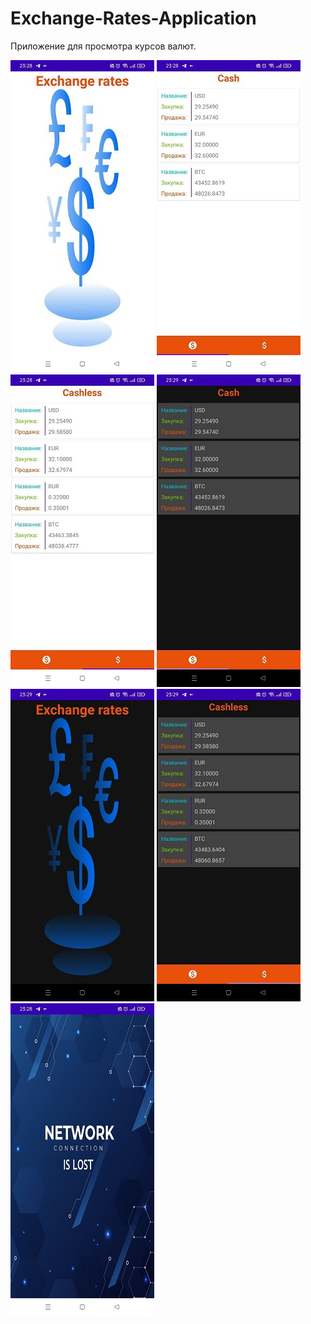 # Exchange-Rates-Application
Приложение для просмотра курсов валют.

![Скриншот приложения](https://github.com/FrikoGad/Exchange-Rates-Application/raw/main/screenshots/1.png)  ![Скриншот приложения](https://github.com/FrikoGad/Exchange-Rates-Application/raw/main/screenshots/2.png)  ![Скриншот приложения](https://github.com/FrikoGad/Exchange-Rates-Application/raw/main/screenshots/3.png)  ![Скриншот приложения](https://github.com/FrikoGad/Exchange-Rates-Application/raw/main/screenshots/6.png)  ![Скриншот приложения](https://github.com/FrikoGad/Exchange-Rates-Application/raw/main/screenshots/5.png)  ![Скриншот приложения](https://github.com/FrikoGad/Exchange-Rates-Application/raw/main/screenshots/7.png)  ![Скриншот приложения](https://github.com/FrikoGad/Exchange-Rates-Application/raw/main/screenshots/4.png)
